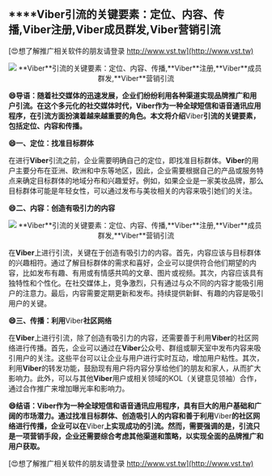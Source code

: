 ## ****Viber**引流的关键要素：定位、内容、传播,**Viber**注册,**Viber**成员群发,**Viber**营销引流**

[😍想了解推广相关软件的朋友请登录 http://www.vst.tw](http://www.vst.tw)

 <center><img src="https://vst.tw/MP4/tuiguang/png/6.png" alt="**Viber**引流的关键要素：定位、内容、传播,**Viber**注册,**Viber**成员群发,**Viber**营销引流"></center>

**😄导语：随着社交媒体的迅速发展，企业们纷纷利用各种渠道实现品牌推广和用户引流。在这个多元化的社交媒体时代，**Viber**作为一种全球短信和语音通讯应用程序，在引流方面扮演着越来越重要的角色。本文将介绍**Viber**引流的关键要素，包括定位、内容和传播。**

**😄一、定位：找准目标群体**

在进行**Viber**引流之前，企业需要明确自己的定位，即找准目标群体。**Viber**的用户主要分布在亚洲、欧洲和中东等地区，因此，企业需要根据自己的产品或服务特点来确定目标群体的地域分布和兴趣爱好。例如，如果企业是一家美妆品牌，那么目标群体可能是年轻女性，可以通过发布与美妆相关的内容来吸引她们的关注。

**😄二、内容：创造有吸引力的内容**

 <center><img src="https://vst.tw/MP4/tuiguang/png/0.png" alt="**Viber**引流的关键要素：定位、内容、传播,**Viber**注册,**Viber**成员群发,**Viber**营销引流"></center>

在**Viber**上进行引流，关键在于创造有吸引力的内容。首先，内容应该与目标群体的兴趣相符。通过了解目标群体的需求和喜好，企业可以提供符合他们期望的内容，比如发布有趣、有用或有情感共鸣的文章、图片或视频。其次，内容应该具有独特性和个性化。在社交媒体上，竞争激烈，只有通过与众不同的内容才能吸引用户的注意力。最后，内容需要定期更新和发布。持续提供新鲜、有趣的内容是吸引用户的关键。

**😄三、传播：利用**Viber**社区网络**

在**Viber**上进行引流，除了创造有吸引力的内容，还需要善于利用**Viber**的社区网络进行传播。首先，企业可以通过在**Viber**公众号、群组或聊天室中发布内容来吸引用户的关注。这些平台可以让企业与用户进行实时互动，增加用户粘性。其次，利用**Viber**的转发功能，鼓励现有用户将内容分享给他们的朋友和家人，从而扩大影响力。此外，可以与其他**Viber**用户或相关领域的KOL（关键意见领袖）合作，通过合作推广来增加曝光率和影响力。

**😄结语：**Viber**作为一种全球短信和语音通讯应用程序，具有巨大的用户基础和广阔的市场潜力。通过找准目标群体、创造吸引人的内容和善于利用**Viber**的社区网络进行传播，企业可以在**Viber**上实现成功的引流。然而，需要强调的是，引流只是一项营销手段，企业还需要综合考虑其他渠道和策略，以实现全面的品牌推广和用户获取。**

[😍想了解推广相关软件的朋友请登录 http://www.vst.tw](http://www.vst.tw)



